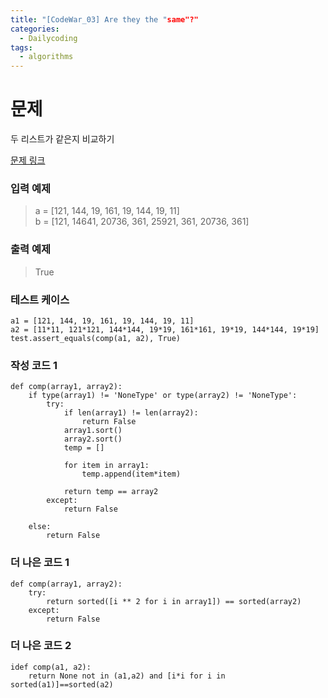 ```yaml
---
title: "[CodeWar_03] Are they the "same"?"
categories:
  - Dailycoding
tags:
  - algorithms
---
```


# 문제
두 리스트가 같은지 비교하기


[문제 링크](https://www.codewars.com/kata/550498447451fbbd7600041c/train/python)

### 입력 예제
> a = [121, 144, 19, 161, 19, 144, 19, 11]  
b = [121, 14641, 20736, 361, 25921, 361, 20736, 361]
### 출력 예제
>True  

### 테스트 케이스
```
a1 = [121, 144, 19, 161, 19, 144, 19, 11]
a2 = [11*11, 121*121, 144*144, 19*19, 161*161, 19*19, 144*144, 19*19]
test.assert_equals(comp(a1, a2), True)

```

### 작성 코드 1
```
def comp(array1, array2):
    if type(array1) != 'NoneType' or type(array2) != 'NoneType':
        try:
            if len(array1) != len(array2):
                return False
            array1.sort()
            array2.sort()
            temp = []

            for item in array1:
                temp.append(item*item)

            return temp == array2
        except:
            return False

    else:
        return False
```

### 더 나은 코드 1
```
def comp(array1, array2):
    try:
        return sorted([i ** 2 for i in array1]) == sorted(array2)
    except:
        return False
```


### 더 나은 코드 2
```
idef comp(a1, a2):
    return None not in (a1,a2) and [i*i for i in sorted(a1)]==sorted(a2)
```
